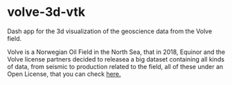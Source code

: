 # volve-3d-vtk
Dash app for the 3d visualization of the geoscience data from the Volve field. 

Volve is a Norwegian Oil Field in the North Sea, that in 2018, Equinor and the Volve license partners decided to releasea a big dataset containing all kinds of data, from seismic to production related to the field, all of these under an Open License, that you can check [here.](https://www.equinor.com/content/dam/statoil/documents/what-we-do/Equinor-HRS-Terms-and-conditions-for-licence-to-data-Volve.pdf)

